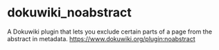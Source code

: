 # dokuwiki_noabstract
A Dokuwiki plugin that lets you exclude certain parts of a page from the abstract in metadata.
https://www.dokuwiki.org/plugin:noabstract
